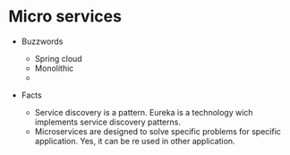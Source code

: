 # Micro services

  - Buzzwords 
    - Spring cloud
    - Monolithic
    - 
    
  - Facts
    - Service discovery is a pattern. Eureka is a technology wich implements service discovery patterns.
    - Microservices are designed to solve specific problems for specific application. Yes, it can be re used in other application.
